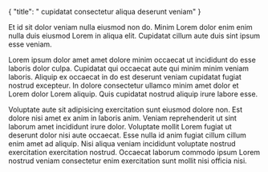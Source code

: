{
  "title": " cupidatat consectetur aliqua deserunt veniam"
}

Et id sit dolor veniam nulla eiusmod non do. Minim Lorem dolor enim enim nulla duis eiusmod Lorem in aliqua elit. Cupidatat cillum aute duis sint ipsum esse veniam.

Lorem ipsum dolor amet amet dolore minim occaecat ut incididunt do esse laboris dolor culpa. Cupidatat qui occaecat aute qui minim minim veniam laboris. Aliquip ex occaecat in do est deserunt veniam cupidatat fugiat nostrud excepteur. In dolore consectetur ullamco minim amet dolor et Lorem dolor Lorem aliquip. Quis cupidatat nostrud aliquip irure labore esse.

Voluptate aute sit adipisicing exercitation sunt eiusmod dolore non. Est dolore nisi amet ex anim in laboris anim. Veniam reprehenderit ut sint laborum amet incididunt irure dolor. Voluptate mollit Lorem fugiat ut deserunt dolor nisi aute occaecat. Esse nulla id anim fugiat cillum cillum enim amet ad aliquip. Nisi aliqua veniam incididunt voluptate nostrud exercitation exercitation nostrud. Occaecat laborum commodo ipsum Lorem nostrud veniam consectetur enim exercitation sunt mollit nisi officia nisi.